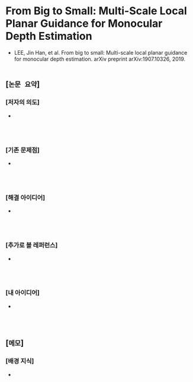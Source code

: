 # From Big to Small: Multi-Scale Local Planar Guidance for Monocular Depth Estimation
* LEE, Jin Han, et al. From big to small: Multi-scale local planar guidance for monocular depth estimation. arXiv preprint arXiv:1907.10326, 2019.
<br><br>

## [`논문 요약`]

### [저자의 의도]
* 
<br><br>

### [기존 문제점]
* 
<br><br>

### [해결 아이디어]
* 
<br><br>

### [추가로 볼 레퍼런스]
* 
<br><br>

### [내 아이디어]
* 
<br><br>



## [`메모`]

### [배경 지식]
* 
<br><br>


